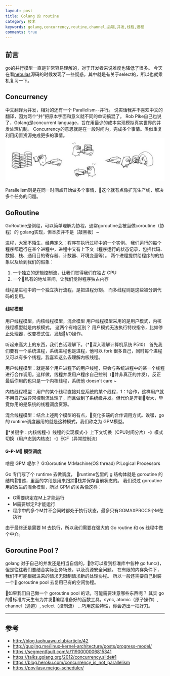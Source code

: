 ```yaml
---
layout: post
title: Golang 的 routine
category: 技术
keywords: golang,concurrency,routine,channel,后端,并发,线程,进程
comments: true
---
```


## 前言
go的并行模型一直是非常容易理解的，对于开发者来说难度也降低了很多。
今天在看[nebulas](https://github.com/nebulasio/go-nebulas)源码的时候发现了一些疑惑。其中就是有关于select的，所以也就乘机复习一下。

## Concurrency
中文翻译为并发，相对的还有一个 Parallelism--并行。
说实话我并不喜欢中文的翻译，因为两个“并”把原本字面和意义就不同的单词搞混了。
Rob Pike自己也说了，Golang是concurrent language，旨在用最少的成本实现模拟真实世界的并发处理机制。
Concurrency的意思就是在一段时间内，完成多个事情。类似重复利用闲置资源完成更多的事情。
![conc](/assets/img/concurrency.png)

Parallelism则是在同一时间点开始做多个事情，这个就有点像扩充生产线，解决多个任务的问题。

## GoRoutine
GoRoutine是例程，可以简单理解为协程，通常goroutine会被当做coroutine（协程）的 golang实现，但本质并不是（敲黑板）~

进程，大家不陌生，经典定义：程序在执行过程中的一个实例。
我们运行的每个程序都运行在某个进程中，进程中又有上下文（程序运行的状态记录，包括代码、数据、栈、通用目的寄存器、计数器、环境变量等）。
两个进程提供给程序的的抽象以及给到我们的假象：
1. 一个独立的逻辑控制流，让我们觉得我们在独占 CPU
2. 一个私有的地址空间，让我们觉得程序独占内存

线程是进程中的一个独立执行流程，是把进程分割。
而多线程则是这些被分割代码的复用。

#### 线程模型
用户线程模型，内核线程模型，混合模型
用户线程模型采用的是用户模式，内核线程模型就是内核模式。
这两个有啥区别？
用户模式无法执行特权指令，比如停止处理器，改变模式位，发起I/O操作。

听起来高大上的东西，我们白话理解下。（*深入理解计算机系统 P510）
首先我们要有一个系统进程，系统进程也是进程，他可以 fork
很多自己，同时每个进程又可以有多个线程，我喜欢这么去理解内核线程。

用户线程模型：就是某个用户进程下的用户线程，只会与系统进程中的某一个线程进行合作调用。这样做，线程并发用户程序自己控制（并非真正的并发），反正最后你用的也只是一个内核线程，系统他 doesn't care ~

内核线程模型：用户的某个线程直接对应系统的某个线程，1：1合作，这样用户就不用自己做异常控制流处理了，而且做到了系统级并发。但代价是开销增大，毕竟你用的是系统的线程调度资源。

混合线程模型：结合上述两个模型的有点，变化多端的合作调用方式。诶嘿，go的 runtime调度器用的就是这种模式，我们称之为 GPM模型。

*关键字：内核线程-》线程的实现模式-》上下文切换（CPU时间分片）-》模式切换（用户态到内核态）-》ECF（异常控制流）

#### G-P-M 模型调度
啥是 GPM 呢尔？
G:Goroutine
M:Machine(OS thread)
P:Logical Processors

Go 专门写了个 runtime 去做调度，
runtime包里的 g 结构体就是 goroutine 的结构描述，里面的字段是用来跟踪栈并保存当前状态的。
我们说过 goroutine 用的改进的混合模型，所以 GPM 的关系像这样：
- G需要绑定在M上才能运行
- M需要绑定P才能运行
- 程序中的多个M并不会同时都处于执行状态，最多只有GOMAXPROCS个M在执行

由于最终还是需要 M 去执行，所以我们需要在强大的 Go routine 和 os 线程中做个中介。

## Goroutine Pool ?
golang 对于自己的并发还是相当自信的，你可以看到标准库中各种 go func()，
但是往往我们要结合实际业务场景，以及资源安全问题。
在有限的内存条件下，我们不可能根据进来的请求无限制请求新的处理协程。
所以一般还需要自己封装一个 goroutine pool 去复用已有的空闲协程。

如果我们自己做一个 goroutine pool 的话，可能需要注意哪些东西呢？
其实 go 的标准库天生有为并发编程准备好的函数工具。sync, atomic（原子操作）, channel（通道）, select（控制流）
...巧用这些特性，你会造出一把好刀。



---
## 参考
- http://blog.taohuawu.club/article/42
- http://guojing.me/linux-kernel-architecture/posts/progress-model/
- https://segmentfault.com/a/1190000006815341
- https://talks.golang.org/2012/concurrency.slide#1
- https://blog.heroku.com/concurrency_is_not_parallelism
- https://povilasv.me/go-scheduler/
